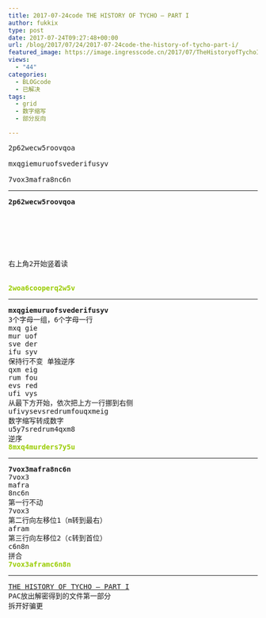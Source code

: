 ```yaml
---
title: 2017-07-24code THE HISTORY OF TYCHO – PART I
author: fukkix
type: post
date: 2017-07-24T09:27:48+00:00
url: /blog/2017/07/24/2017-07-24code-the-history-of-tycho-part-i/
featured_image: https://image.ingresscode.cn/2017/07/TheHistoryofTychoI.png?x-oss-process=image/resize,m_fill,w_700,h_220
views:
  - "44"
categories:
  - BLOGcode
  - 已解决
tags:
  - grid
  - 数字缩写
  - 部分反向

---
```

<pre>2p62wecw5roovqoa

mxqgiemuruofsvederifusyv

7vox3mafra8nc6n
<!--more--></pre>

* * *

<pre><strong>2p62wecw5roovqoa
</strong>


<table border="0" cellpading="0" cellspacing="0"   >
  
  	
  
</table>

右上角2开始竖着读


<span style="color: #99cc00;"><strong>2woa6cooperq2w5v</strong></span></pre>

* * *

<pre><strong>mxqgiemuruofsvederifusyv
</strong>3个字母一组，6个字母一行
mxq gie
mur uof
sve der
ifu syv
保持行不变 单独逆序
qxm eig
rum fou
evs red
ufi vys
从最下方开始，依次把上方一行挪到右侧
ufivysevsredrumfouqxmeig
数字缩写转成数字
u5y7sredrum4qxm8
逆序
<span style="color: #99cc00;"><strong>8mxq4murders7y5u</strong></span></pre>

* * *

<pre><strong>7vox3mafra8nc6n
</strong>7vox3
mafra
8nc6n
第一行不动
7vox3
第二行向左移位1（m转到最右）
afram
第三行向左移位2（c转到首位）
c6n8n
拼合
<span style="color: #99cc00;"><strong>7vox3aframc6n8n</strong></span></pre>

* * *

<pre><a href="http://investigate.ingress.com/2017/07/23/the-history-of-tycho-part-i/">THE HISTORY OF TYCHO – PART I</a>
PAC放出解密得到的文件第一部分
拆开好骗更</pre>